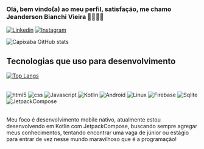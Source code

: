### Olá, bem vindo(a) ao meu perfil, satisfação, me chamo Jeanderson Bianchi Vieira ✍🏻🧒🏻

[![Linkedin](https://img.shields.io/badge/LinkedIn-0077B5?style=for-the-badge&logo=linkedin&logoColor=white)](https://www.linkedin.com/in/jeanderson-bianchi-vieira-5a348816a)
[![Instagram](https://img.shields.io/badge/Instagram-E4405F?style=for-the-badge&logo=instagram&logoColor=white)](https://www.instagram.com/jean_bianchivieira)

![Capixaba GitHub stats](https://github-readme-stats.vercel.app/api?username=JeanCapixaba&show_icons=true&theme=dracula)

## Tecnologias que uso para desenvolvimento

[![Top Langs](https://github-readme-stats.vercel.app/api/top-langs/?username=JeanCapixaba)](https://github.com/anuraghazra/github-readme-stats)

<div style="display: inline_block"><br/>
  <img align="Center" alt="html5" src="https://img.shields.io/badge/HTML5-E34F26?style=for-the-badge&logo=html5&logoColor=white" />
    <img align="Center" alt="css" src="https://img.shields.io/badge/CSS-239120?&style=for-the-badge&logo=css3&logoColor=white" /> 
      <img align="Center" alt="Javascript" src="https://img.shields.io/badge/JavaScript-F7DF1E?style=for-the-badge&logo=javascript&logoColor=black" />      
        <img align="Center" alt="Kotlin" src="https://img.shields.io/badge/Kotlin-0095D5?&style=for-the-badge&logo=kotlin&logoColor=white" />  
          <img align="Center" alt="Android" src="https://img.shields.io/badge/Android-3DDC84?style=for-the-badge&logo=android&logoColor=white" />
            <img align="Center" alt="Linux" src="https://img.shields.io/badge/Linux-FCC624?style=for-the-badge&logo=linux&logoColor=black" />
              <img align="Center" alt="Firebase" src="https://img.shields.io/badge/Firebase-F29D0C?style=for-the-badge&logo=firebase&logoColor=white" />
                <img align="Center" alt="Sqlite" src="https://img.shields.io/badge/SQLite-07405E?style=for-the-badge&logo=sqlite&logoColor=white" />
                  <img align="Center" alt="JetpackCompose" src="https://img.shields.io/badge/Jetpackcompose-4285F4?style=for-the-badge&logo=#4285F4" />
  <div><br/>
    
 Meu foco é desenvolvimento mobile nativo, atualmente estou desenvolvendo em Kotlin com JetpackCompose, buscando sempre agregar meus conhecimentos, tentando encontrar uma vaga de júnior ou estágio para entrar de vez nesse mundo maravilhoso que é a programação!

